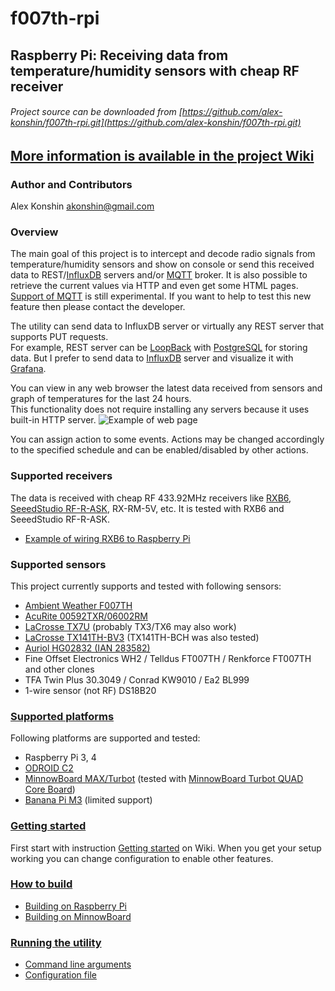 # f007th-rpi
## Raspberry Pi: Receiving data from temperature/humidity sensors with cheap RF receiver
###### Project source can be downloaded from [https://github.com/alex-konshin/f007th-rpi.git](https://github.com/alex-konshin/f007th-rpi.git)

## [More information is available in the project Wiki](https://github.com/alex-konshin/f007th-rpi/wiki/) 

### Author and Contributors
Alex Konshin <akonshin@gmail.com>

### Overview
The main goal of this project is to intercept and decode radio signals from temperature/humidity sensors and show on console or send this received data to REST/[InfluxDB](https://www.influxdata.com/products/influxdb-overview/) servers and/or [MQTT](http://mqtt.org/) broker.
It is also possible to retrieve the current values via HTTP and even get some HTML pages. 
[Support of MQTT](https://github.com/alex-konshin/f007th-rpi/wiki/Support-of-MQTT) is still experimental. If you want to help to test this new feature then please contact the developer.

The utility can send data to InfluxDB server or virtually any REST server that supports PUT requests.\
For example, REST server can be [LoopBack](https://loopback.io/) with [PostgreSQL](https://www.postgresql.org/) for storing data.
But I prefer to send data to [InfluxDB](https://www.influxdata.com/products/influxdb/) server and visualize it with [Grafana](http://grafana.org/).  

You can view in any web browser the latest data received from sensors and graph of temperatures for the last 24 hours.\
This functionality does not require installing any servers because it uses built-in HTTP server.
![Example of web page](https://github.com/alex-konshin/f007th-rpi/wiki/images/rpi-www-screenshot.png)

You can assign action to some events. Actions may be changed accordingly to the specified schedule and can be enabled/disabled by other actions.

### Supported receivers
The data is received with cheap RF 433.92MHz receivers like [RXB6](https://cdn.instructables.com/ORIG/FM6/PYJR/JUMXMMGB/FM6PYJRJUMXMMGB.pdf), [SeeedStudio RF-R-ASK](https://www.seeedstudio.com/433MHz-ASK%26amp%3BOOK-Super-heterodyne-Receiver-module-p-2205.html), RX-RM-5V, etc.
It is tested with RXB6 and SeeedStudio RF-R-ASK.
* [Example of wiring RXB6 to Raspberry Pi](https://github.com/alex-konshin/f007th-rpi/wiki/Example-of-wiring-RXB6-to-Raspberry-Pi)

### Supported sensors
This project currently supports and tested with following sensors:    
- [Ambient Weather F007TH](http://www.ambientweather.com/amf007th.html)   
- [AcuRite 00592TXR/06002RM](https://www.acurite.com/kbase/592TXR.html)  
- [LaCrosse TX7U](https://www.lacrossetechnology.com/tx7u) (probably TX3/TX6 may also work)
- [LaCrosse TX141TH-BV3](https://www.lacrossetechnology.com/products/tx141th-bv3) (TX141TH-BCH was also tested)  
- [Auriol HG02832 (IAN 283582)](https://manuall.co.uk/auriol-ian-283582-weather-station/)    
- Fine Offset Electronics WH2 / Telldus FT007TH / Renkforce FT007TH and other clones
- TFA Twin Plus 30.3049 / Conrad KW9010 / Ea2 BL999
- 1-wire sensor (not RF) DS18B20

### [Supported platforms](https://github.com/alex-konshin/f007th-rpi/wiki/Home#supported-platforms)
Following platforms are supported and tested:
- Raspberry Pi 3, 4
- [ODROID C2](http://www.hardkernel.com/main/products/prdt_info.php?g_code=G145457216438&tab_idx=1)
- [MinnowBoard MAX/Turbot](https://www.minnowboard.org/) (tested with [MinnowBoard Turbot QUAD Core Board](https://store.netgate.com/Turbot4.aspx))
- [Banana Pi M3](https://bananapi.gitbooks.io/bpi-m3/content/en/) (limited support)

### [Getting started](https://github.com/alex-konshin/f007th-rpi/wiki/Getting-Started)
First start with instruction [Getting started](https://github.com/alex-konshin/f007th-rpi/wiki/Getting-Started) on Wiki.
When you get your setup working you can change configuration to enable other features.  

### [How to build](https://github.com/alex-konshin/f007th-rpi/wiki/How-to-build)
* [Building on Raspberry Pi](https://github.com/alex-konshin/f007th-rpi/wiki/Building-on-Raspberry-Pi)
* [Building on MinnowBoard](https://github.com/alex-konshin/f007th-rpi/wiki/Building-on-MinnowBoard)

### [Running the utility](https://github.com/alex-konshin/f007th-rpi/wiki/Running-the-utility)
* [Command line arguments](https://github.com/alex-konshin/f007th-rpi/wiki/Command-line-arguments)
* [Configuration file](https://github.com/alex-konshin/f007th-rpi/wiki/Configuration-file)

